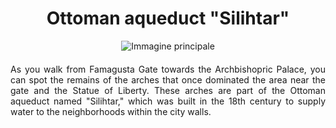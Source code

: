 <!-- Use the following commented lines to include monument coordinates and attributes (leave empty lines if the monument has no additional info)
35.171667 33.369722
Historical monument, Ottoman aqueduct, Old town, Public garden, Silihtar aqueduct
Accessible, Kid-friendly
Nicosia old aqueduct
-->

<h1 align="center">Ottoman aqueduct "Silihtar"</h1>

<center>
  <img src="https://upload.wikimedia.org/wikipedia/commons/thumb/8/81/Nicosia_01-2017_img04_aqueduct.jpg/500px-Nicosia_01-2017_img04_aqueduct.jpg" alt="Immagine principale">
</center>


<p align="justify" style="margin-top:20px;margin-bottom:20px;">
As you walk from Famagusta Gate towards the Archbishopric Palace, you can spot the remains of the arches that once dominated the area near the gate and the Statue of Liberty. These arches are part of the Ottoman aqueduct named "Silihtar," which was built in the 18th century to supply water to the neighborhoods within the city walls.
</p>

